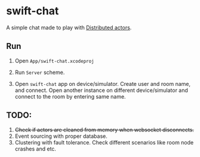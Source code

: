 #  swift-chat

A simple chat made to play with [Distributed actors](https://www.swift.org/blog/distributed-actors/).

## Run

1. Open `App/swift-chat.xcodeproj`

2. Run `Server` scheme.

3. Open `swift-chat` app on device/simulator. Create user and room name, and connect. Open another instance on different device/simulator and connect to the room by entering same name.

## TODO:
1. ~~Check if actors are cleaned from memory when websocket disconnects.~~
2. Event sourcing with proper database.
3. Clustering with fault tolerance. Check different scenarios like room node crashes and etc.
